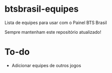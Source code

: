 # btsbrasil-equipes
Lista de equipes para usar com o Painel BTS Brasil

Sempre mantenham este repositório atualizado!

# To-do
* Adicionar equipes de outros jogos
